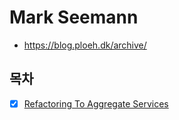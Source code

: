 # Mark Seemann
- https://blog.ploeh.dk/archive/

## 목차
- [x] [Refactoring To Aggregate Services](./RefactoringToAggregateServices)
